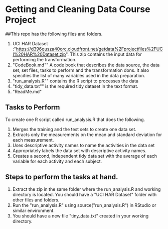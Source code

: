 # Getting and Cleaning Data Course Project

##This repo has the following files and folders.

1. UCI HAR Dataset :"https://d396qusza40orc.cloudfront.net/getdata%2Fprojectfiles%2FUCI%20HAR%20Dataset.zip". This zip contains the input data for performing the transformation.
2. "CodeBook.md"" A code book that describes the data source, the data set,  set files, tasks to perform and the transformation dons. It also specifies the list of many variables used in the data preparation.
3. "run_analysis.R"" contains the R script to processes the data 
4. "tidy_data.txt"" is the required tidy dataset in the text format.
5. "ReadMe.md" 

## Tasks to Perform

To create one R script called run_analysis.R that does the following. 
1. Merges the training and the test sets to create one data set.
2. Extracts only the measurements on the mean and standard deviation for each measurement.
3. Uses descriptive activity names to name the activities in the data set
4. Appropriately labels the data set with descriptive activity names.
5. Creates a second, independent tidy data set with the average of each variable for each activity and each subject.

## Steps to perform the tasks at hand.

1. Extract the zip in the same folder where the run_analysis.R and working directory is located. You should have a "UCI HAR Dataset" folder with other files and folders.
2. Run the "run_analysis.R" using source("run_analysis.R") in RStudio or similar environment.
3. You should have a new file "tiny_data.txt" created in your working directory.
